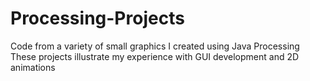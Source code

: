 # Processing-Projects
Code from a variety of small graphics I created using Java Processing
These projects illustrate my experience with GUI development and 2D animations
